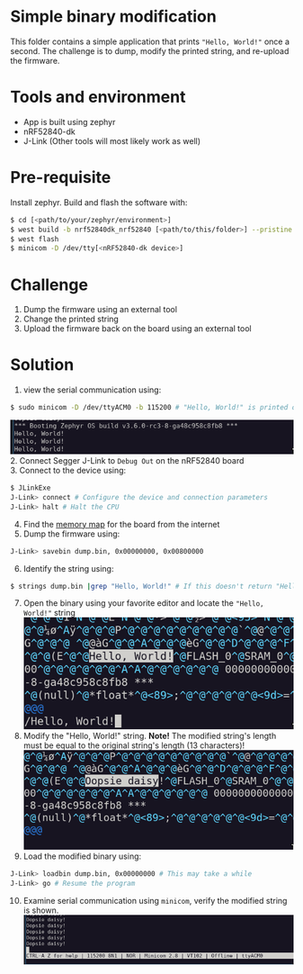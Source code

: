 # Simple binary modification
This folder contains a simple application that prints `"Hello, World!"` once a second. The challenge is to dump, modify the printed string, and re-upload the firmware.

# Tools and environment
- App is built using zephyr
- nRF52840-dk
- J-Link (Other tools will most likely work as well)

# Pre-requisite
Install zephyr. Build and flash the software with:
```sh
$ cd [<path/to/your/zephyr/environment>]
$ west build -b nrf52840dk_nrf52840 [<path/to/this/folder>] --pristine
$ west flash
$ minicom -D /dev/tty[<nRF52840-dk device>]
```

# Challenge
1. Dump the firmware using an external tool
2. Change the printed string
3. Upload the firmware back on the board using an external tool

# Solution
1. view the serial communication using:
```sh
$ sudo minicom -D /dev/ttyACM0 -b 115200 # "Hello, World!" is printed once a second
```
![Starting point](img/starting_point.png)  
2. Connect Segger J-Link to `Debug Out` on the nRF52840 board  
3. Connect to the device using:  
```sh
$ JLinkExe
J-Link> connect # Configure the device and connection parameters
J-Link> halt # Halt the CPU
```
4. Find the [memory map](https://infocenter.nordicsemi.com/index.jsp?topic=%2Fps_nrf52840%2Fmemory.html)   for the board from the internet
5. Dump the firmware using:  
```sh
J-Link> savebin dump.bin, 0x00000000, 0x00800000
```
6. Identify the string using:  
```sh
$ strings dump.bin |grep "Hello, World!" # If this doesn't return "Hello, World!" something went wrong.
```
7. Open the binary using your favorite editor and locate the `"Hello, World!"` string  
![Hello, World! in dumped firmware](img/pt_string.png)  
8. Modify the "Hello, World!" string. **Note!** The modified string's length must be equal to the original string's length (13 characters)!  
![Oopsie daisy! in dumped firmware](img/pt_string_replaced.png)  
9. Load the modified binary using:  
```sh
J-Link> loadbin dump.bin, 0x00000000 # This may take a while
J-Link> go # Resume the program
```
10. Examine serial communication using `minicom`, verify the modified string is shown.
![Result](img/result.png)